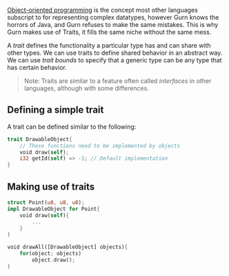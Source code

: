[Object-oriented programming](https://en.wikipedia.org/wiki/Object-oriented_programming) is the concept most other languages subscript to for representing complex datatypes, however Gurn knows the horrors of Java, and Gurn refuses to make the same mistakes. This is why Gurn makes use of Traits, it fills the same niche without the same mess.

A *trait* defines the functionality a particular type has and can share with
other types. We can use traits to define shared behavior in an abstract way. We
can use *trait bounds* to specify that a generic type can be any type that has
certain behavior.

> Note: Traits are similar to a feature often called *interfaces* in other
> languages, although with some differences.

## Defining a simple trait
A trait can be defined similar to the following:
```rust
trait DrawableObject{
	// These functions need to be implemented by objects
	void draw(self);
	i32 getId(self) => -1; // Default implementation
}
```
## Making use of traits
```rust
struct Point(u8, u8, u8);
impl DrawableObject for Point{
	void draw(self){
		...
	}
}

void drawAll([DrawableObject] objects){
	for(object; objects)
		object.draw();
}
```
